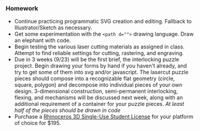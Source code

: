 ### Homework

- Continue practicing programmatic SVG creation and editing. Fallback to Illustrator/Sketch as necessary.
- Get some experimentation with the `<path d="">` drawing language. Draw an elephant with code.
- Begin testing the various laser cutting materials as assigned in class. Attempt to find reliable settings for cutting, rastering, and engraving.
- Due in 3 weeks (9/23) will be the first brief, the interlocking puzzle project. Begin drawing your forms by hand if you haven't already, and try to get some of them into svg and/or javascript. The lasercut puzzle pieces should compose into a recognizable flat geometry (circle, square, polygon) and decompose into individual pieces of your own design. 3-dimensional construction, semi-permanent interlocking, flexing, and mechanisms will be discussed next week, along with an additional requirement of a container for your puzzle pieces. *At least half of the pieces should be drawn in code*
- Purchase a [Rhinoceros 3D Single-Use Student License](https://www.rhino3d.com/store?audience=Educational) for your platform of choice for $195.

